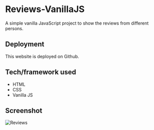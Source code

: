 # Reviews-VanillaJS
A simple vanilla JavaScript project to show the reviews from different persons.

## Deployment
This website is deployed on Github.

## Tech/framework used
  - HTML
  - CSS
  - Vanilla JS

## Screenshot
![Reviews](https://i.ibb.co/sWT6pD7/Reviews.png)
